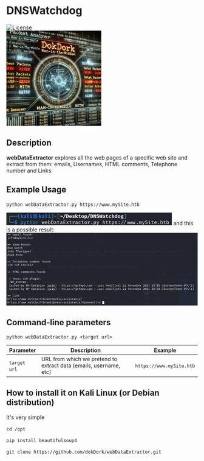 # DNSWatchdog
[![License](https://img.shields.io/badge/license-MIT-_red.svg)](https://opensource.org/licenses/MIT)  
<img src="https://raw.githubusercontent.com/dokDork/webDataExtractor/refs/heads/main/images/webDataExtractor.jpg" width="250" height="250">  

## Description
**webDataExtractor** explores all the web pages of a specific web site and extract from them: emails, Usernames, HTML comments, Telephone number and Links.

## Example Usage
 ```
python webDataExtractor.py https://www.mySite.htb
 ``` 
<img src="https://raw.githubusercontent.com/dokDork/webDataExtractor/refs/heads/main/images/01.jpg">  
and this is a possible result:
<img src="https://raw.githubusercontent.com/dokDork/webDataExtractor/refs/heads/main/images/02.jpg">  

## Command-line parameters
```
python webDataExtractor.py <target url>
```

| Parameter | Description                          | Example       |
|-----------|--------------------------------------|---------------|
| `target url`      | URL from which we pretend to extract data (emails, username, etc) | `https://www.mySite.htb`|

  
## How to install it on Kali Linux (or Debian distribution)
It's very simple  
```
cd /opt
```
```
pip install beautifulsoup4
```
```
git clone https://github.com/dokDork/webDataExtractor.git
```
